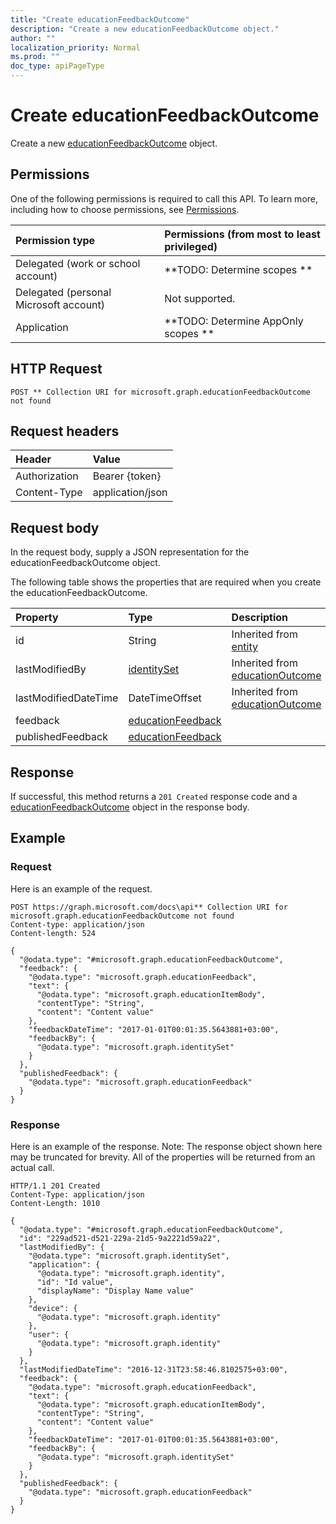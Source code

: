 ```yaml
---
title: "Create educationFeedbackOutcome"
description: "Create a new educationFeedbackOutcome object."
author: ""
localization_priority: Normal
ms.prod: ""
doc_type: apiPageType
---
```


# Create educationFeedbackOutcome

Create a new [educationFeedbackOutcome](../resources/educationfeedbackoutcome.md) object.

## Permissions
One of the following permissions is required to call this API. To learn more, including how to choose permissions, see [Permissions](/concepts/permissions-reference.md).

|Permission type|Permissions (from most to least privileged)|
|:---|:---|
|Delegated (work or school account)|**TODO: Determine scopes **|
|Delegated (personal Microsoft account)|Not supported.|
|Application|**TODO: Determine AppOnly scopes **|

## HTTP Request
<!-- {
  "blockType": "ignored"
}
-->
``` http
POST ** Collection URI for microsoft.graph.educationFeedbackOutcome not found
```

## Request headers
|Header|Value|
|:---|:---|
|Authorization|Bearer {token}|
|Content-Type|application/json|

## Request body
In the request body, supply a JSON representation for the educationFeedbackOutcome object.

The following table shows the properties that are required when you create the educationFeedbackOutcome.

|Property|Type|Description|
|:---|:---|:---|
|id|String| Inherited from [entity](../resources/entity.md)|
|lastModifiedBy|[identitySet](../resources/identitySet.md)| Inherited from [educationOutcome](../resources/educationOutcome.md)|
|lastModifiedDateTime|DateTimeOffset| Inherited from [educationOutcome](../resources/educationOutcome.md)|
|feedback|[educationFeedback](../resources/educationFeedback.md)||
|publishedFeedback|[educationFeedback](../resources/educationFeedback.md)||



## Response
If successful, this method returns a `201 Created` response code and a [educationFeedbackOutcome](../resources/educationfeedbackoutcome.md) object in the response body.

## Example

### Request
Here is an example of the request.
<!-- {
  "blockType": "request",
  "name": "create_educationfeedbackoutcome_from_"
}
-->
``` http
POST https://graph.microsoft.com/docs\api** Collection URI for microsoft.graph.educationFeedbackOutcome not found
Content-type: application/json
Content-length: 524

{
  "@odata.type": "#microsoft.graph.educationFeedbackOutcome",
  "feedback": {
    "@odata.type": "microsoft.graph.educationFeedback",
    "text": {
      "@odata.type": "microsoft.graph.educationItemBody",
      "contentType": "String",
      "content": "Content value"
    },
    "feedbackDateTime": "2017-01-01T00:01:35.5643881+03:00",
    "feedbackBy": {
      "@odata.type": "microsoft.graph.identitySet"
    }
  },
  "publishedFeedback": {
    "@odata.type": "microsoft.graph.educationFeedback"
  }
}
```

### Response
Here is an example of the response. Note: The response object shown here may be truncated for brevity. All of the properties will be returned from an actual call.
<!-- {
  "blockType": "response",
  "truncated": true,
  "@odata.type": "microsoft.graph.educationfeedbackoutcome"
}
-->
``` http
HTTP/1.1 201 Created
Content-Type: application/json
Content-Length: 1010

{
  "@odata.type": "#microsoft.graph.educationFeedbackOutcome",
  "id": "229ad521-d521-229a-21d5-9a2221d59a22",
  "lastModifiedBy": {
    "@odata.type": "microsoft.graph.identitySet",
    "application": {
      "@odata.type": "microsoft.graph.identity",
      "id": "Id value",
      "displayName": "Display Name value"
    },
    "device": {
      "@odata.type": "microsoft.graph.identity"
    },
    "user": {
      "@odata.type": "microsoft.graph.identity"
    }
  },
  "lastModifiedDateTime": "2016-12-31T23:58:46.8102575+03:00",
  "feedback": {
    "@odata.type": "microsoft.graph.educationFeedback",
    "text": {
      "@odata.type": "microsoft.graph.educationItemBody",
      "contentType": "String",
      "content": "Content value"
    },
    "feedbackDateTime": "2017-01-01T00:01:35.5643881+03:00",
    "feedbackBy": {
      "@odata.type": "microsoft.graph.identitySet"
    }
  },
  "publishedFeedback": {
    "@odata.type": "microsoft.graph.educationFeedback"
  }
}
```

